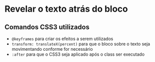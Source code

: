 # Revelar o texto atrás do bloco

## Comandos CSS3 utilizados
* `@keyframes` para criar os efeitos a serem utilizados
* `transform: translateX(percent)` para que o bloco sobre o texto seja movimentando conforme for necessário
* `:after` para que o CSS3 seja aplicado após o class ser executado